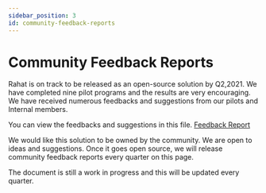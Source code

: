 ```yaml
---
sidebar_position: 3
id: community-feedback-reports
---
```


# Community Feedback Reports

Rahat is on track to be released as an open-source solution by Q2,2021. We have completed nine pilot programs and the results are very encouraging.
We have received numerous feedbacks and suggestions from our pilots and Internal members.

You can view the feedbacks and suggestions in this file. [Feedback Report ](https://bit.ly/feedback_report)

We would like this solution to be owned by the community. We are open to ideas and suggestions. Once it goes open source, we will release community feedback reports every quarter on this page.

The document is still a work in progress and this will be updated every quarter.

